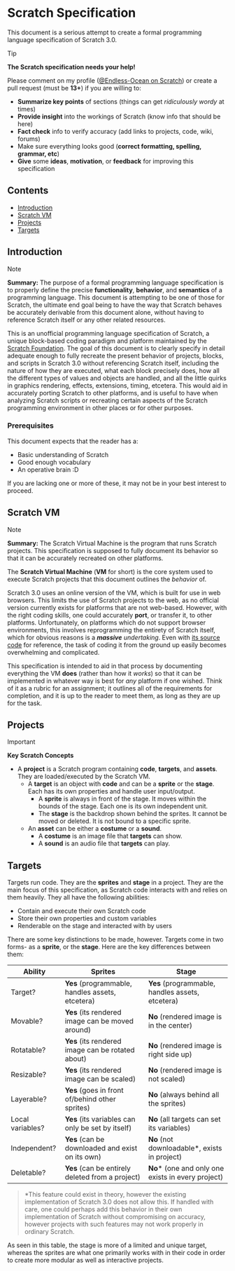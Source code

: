 # Scratch Specification

This document is a serious attempt to create a formal programming language specification of Scratch 3.0.

> [!TIP]
> **The Scratch specification needs your help!**
>
> Please comment on my profile ([@Endless-Ocean on Scratch](https://scratch.mit.edu/users/Endless-Ocean/)) or create a pull request (must be **13+**) if you are willing to:
> 
> - **Summarize key points** of sections (things can get *ridiculously wordy* at times)
> - **Provide insight** into the workings of Scratch (know info that should be here)
> - **Fact check** info to verify accuracy (add links to projects, code, wiki, forums)
> - Make sure everything looks good (**correct formatting, spelling, grammar, etc**)
> - **Give** some **ideas**, **motivation**, or **feedback** for improving this specification

## Contents

- [Introduction](#introduction)
- [Scratch VM](#scratch-vm)
- [Projects](#projects)
- [Targets](#targets)

## Introduction

> [!NOTE]
> **Summary:** The purpose of a formal programming language specification is to properly define the precise **functionality**, **behavior**, and **semantics** of a programming language. This document is attempting to be one of those for Scratch, the ultimate end goal being to have the way that Scratch behaves be accurately derivable from this document alone, without having to reference Scratch itself or any other related resources.

This is an unofficial programming language specification of Scratch, a unique block-based coding paradigm and platform maintained by the [Scratch Foundation](https://www.scratchfoundation.org/). The goal of this document is to clearly specify in detail adequate enough to fully recreate the present behavior of projects, blocks, and scripts in Scratch 3.0 without referencing Scratch itself, including the nature of how they are executed, what each block precisely does, how all the different types of values and objects are handled, and all the little quirks in graphics rendering, effects, extensions, timing, etcetera. This would aid in accurately porting Scratch to other platforms, and is useful to have when analyzing Scratch scripts or recreating certain aspects of the Scratch programming environment in other places or for other purposes.

### Prerequisites

This document expects that the reader has a:

- Basic understanding of Scratch
- Good enough vocabulary
- An operative brain :D

If you are lacking one or more of these, it may not be in your best interest to proceed.

## Scratch VM

> [!NOTE]
> **Summary:** The Scratch Virtual Machine is the program that runs Scratch projects. This specification is supposed to fully document its behavior so that it can be accurately recreated on other platforms.

The **Scratch Virtual Machine** (**VM** for short) is the core system used to execute Scratch projects that this document outlines the *behavior* of.

Scratch 3.0 uses an online version of the VM, which is built for use in web browsers. This limits the use of Scratch projects to the web, as no official version currently exists for platforms that are not web-based. However, with the right coding skills, one could accurately **port**, or transfer it, to other platforms. Unfortunately, on platforms which do not support browser environments, this involves reprogramming the entirety of Scratch itself, which for obvious reasons is a ***massive** undertaking*. Even with [its source code](https://github.com/scratchfoundation/scratch-vm) for reference, the task of coding it from the ground up easily becomes overwhelming and complicated.

This specification is intended to aid in that process by documenting everything the VM **does** (rather than how it *works*) so that it can be implemented in whatever way is best for *any* platform if one wished. Think of it as a rubric for an assignment; it outlines all of the requirements for completion, and it is up to the reader to meet them, as long as they are up for the task.

## Projects

> [!IMPORTANT]
> **Key Scratch Concepts**
> - A **project** is a Scratch program containing **code**, **targets**, and **assets**. They are loaded/executed by the Scratch VM.
>   - A **target** is an object with **code** and can be a **sprite** or the **stage**. Each has its own properties and handle user input/output.
>     - A **sprite** is always in front of the stage. It moves within the bounds of the stage. Each one is its own independent unit.
>     - The **stage** is the backdrop shown behind the sprites. It cannot be moved or deleted. It is not bound to a specific sprite.
>   - An **asset** can be either a **costume** or a **sound**.
>     - A **costume** is an image file that **targets** can show.
>     - A **sound** is an audio file that **targets** can play.

## Targets

Targets run code. They are the **sprites** and **stage** in a project. They are the main focus of this specification, as Scratch code interacts with and relies on them heavily. They all have the following abilities:

- Contain and execute their own Scratch code
- Store their own properties and custom variables
- Renderable on the stage and interacted with by users

There are some key distinctions to be made, however. Targets come in two forms- as a **sprite**, or the **stage**. Here are the key differences between them:

| Ability          | Sprites                                           | Stage                                                |
|------------------|---------------------------------------------------|------------------------------------------------------|
| Target?          | **Yes** (programmable, handles assets, etcetera)  | **Yes** (programmable, handles assets, etcetera)     |
| Movable?         | **Yes** (its rendered image can be moved around)  | **No** (rendered image is in the center)             |
| Rotatable?       | **Yes** (its rendered image can be rotated about) | **No** (rendered image is right side up)             |
| Resizable?       | **Yes** (its rendered image can be scaled)        | **No** (rendered image is not scaled)                |
| Layerable?       | **Yes** (goes in front of/behind other sprites)   | **No** (always behind all the sprites)               |
| Local variables? | **Yes** (its variables can only be set by itself) | **No** (all targets can set its variables)           |
| Independent?     | **Yes** (can be downloaded and exist on its own)  | **No** (not downloadable*, exists in project)        |
| Deletable?       | **Yes** (can be entirely deleted from a project)  | **No*** (one and only one exists in every project)   |

> *This feature could exist in theory, however the existing implementation of Scratch 3.0 does not allow this. If handled with care, one could perhaps add this behavior in their own implementation of Scratch without compromising on accuracy, however projects with such features may not work properly in ordinary Scratch.

As seen in this table, the stage is more of a limited and unique target, whereas the sprites are what one primarily works with in their code in order to create more modular as well as interactive projects.
